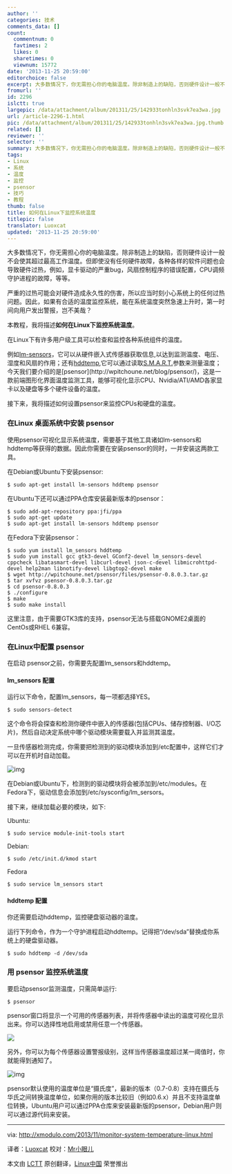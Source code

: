 ```yaml
---
author: ''
categories: 技术
comments_data: []
count:
  commentnum: 0
  favtimes: 2
  likes: 0
  sharetimes: 0
  viewnum: 15772
date: '2013-11-25 20:59:00'
editorchoice: false
excerpt: 大多数情况下，你无需担心你的电脑温度。除非制造上的缺陷，否则硬件设计一般不会使其超过最高工作温度。但即使没有任何硬件故障，各种各样的软件问题也会导致硬件过热，例如，显卡驱动的严重bug，风扇控制程序的错  ...
fromurl: ''
id: 2296
islctt: true
largepic: /data/attachment/album/201311/25/142933tonhln3svk7ea3wa.jpg
url: /article-2296-1.html
pic: /data/attachment/album/201311/25/142933tonhln3svk7ea3wa.jpg.thumb.jpg
related: []
reviewer: ''
selector: ''
summary: 大多数情况下，你无需担心你的电脑温度。除非制造上的缺陷，否则硬件设计一般不会使其超过最高工作温度。但即使没有任何硬件故障，各种各样的软件问题也会导致硬件过热，例如，显卡驱动的严重bug，风扇控制程序的错  ...
tags:
- Linux
- 系统
- 温度
- 监控
- psensor
- 技巧
- 教程
thumb: false
title: 如何在Linux下监控系统温度
titlepic: false
translator: Luoxcat
updated: '2013-11-25 20:59:00'
---
```


大多数情况下，你无需担心你的电脑温度。除非制造上的缺陷，否则硬件设计一般不会使其超过最高工作温度。但即使没有任何硬件故障，各种各样的软件问题也会导致硬件过热，例如，显卡驱动的严重bug，风扇控制程序的错误配置，CPU调频守护进程的故障，等等。


严重的过热可能会对硬件造成永久性的伤害，所以应当时刻小心系统上的任何过热问题。因此，如果有合适的温度监控系统，能在系统温度突然急速上升时，第一时间向用户发出警报，岂不美哉？


本教程，我将描述**如何在Linux下监控系统温度**。


在Linux下有许多用户级工具可以检查和监控各种系统组件的温度。


例如[lm-sensors](http://lm-sensors.org/)，它可以从硬件嵌入式传感器获取信息,以达到监测温度、电压、湿度和风扇的作用；还有[hddtemp](http://www.guzu.net/linux/hddtemp.php),它可以通过读取[S.M.A.R.T.](http://en.wikipedia.org/wiki/S.M.A.R.T.)参数来测量温度；今天我们要介绍的是[psensor](http://wpitchoune.net/blog/psensor/)，这是一款前端图形化界面温度监测工具，能够可视化显示CPU、Nvidia/ATI/AMD各家显卡以及硬盘等多个硬件设备的温度。


接下来，我将描述如何设置psensor来监控CPUs和硬盘的温度。


### 在Linux 桌面系统中安装 psensor


使用psensor可视化显示系统温度，需要基于其他工具诸如lm-sensors和hddtemp等获得的数据。因此你需要在安装psensor的同时，一并安装这两款工具。


在Debian或Ubuntu下安装psensor:



```
$ sudo apt-get install lm-sensors hddtemp psensor

```

在Ubuntu下还可以通过PPA仓库安装最新版本的psensor：



```
$ sudo add-apt-repository ppa:jfi/ppa
$ sudo apt-get update
$ sudo apt-get install lm-sensors hddtemp psensor

```

在Fedora下安装psensor：



```
$ sudo yum install lm_sensors hddtemp
$ sudo yum install gcc gtk3-devel GConf2-devel lm_sensors-devel cppcheck libatasmart-devel libcurl-devel json-c-devel libmicrohttpd-devel help2man libnotify-devel libgtop2-devel make
$ wget http://wpitchoune.net/psensor/files/psensor-0.8.0.3.tar.gz
$ tar xvfvz psensor-0.8.0.3.tar.gz
$ cd psensor-0.8.0.3
$ ./configure
$ make
$ sudo make install 

```

这里注意，由于需要GTK3库的支持，psensor无法与搭载GNOME2桌面的CentOs或RHEL 6兼容。


### 在Linux中配置 psensor


在启动 psensor之前，你需要先配置lm\_sensors和hddtemp。


#### lm\_sensors 配置


运行以下命令，配置lm\_sensors，每一项都选择YES。



```
$ sudo sensors-detect 

```

这个命令将会探查和检测你硬件中嵌入的传感器(包括CPUs、储存控制器、I/O芯片)，然后自动决定系统中哪个驱动模块需要载入并监测其温度。


一旦传感器检测完成，你需要把检测到的驱动模块添加到/etc配置中，这样它们才可以在开机时自动加载。


![img](/data/attachment/album/201311/25/142933tonhln3svk7ea3wa.jpg)


在Debian或Ubuntu下，检测到的驱动模块将会被添加到/etc/modules。在Fedora下，驱动信息会添加到/etc/sysconfig/lm\_sersors。


接下来，继续加载必要的模块，如下:


Ubuntu:



```
$ sudo service module-init-tools start 

```

Debian:



```
$ sudo /etc/init.d/kmod start

```

Fedora



```
$ sudo service lm_sensors start 

```

#### hddtemp 配置


你还需要启动hddtemp，监控硬盘驱动器的温度。


运行下列命令，作为一个守护进程启动hddtemp。记得把“/dev/sda”替换成你系统上的硬盘驱动器。



```
$ sudo hddtemp -d /dev/sda 

```

### 用 psensor 监控系统温度


要启动psensor监测温度，只需简单运行:



```
$ psensor 

```

psensor窗口将显示一个可用的传感器列表，并将传感器中读出的温度可视化显示出来。你可以选择性地启用或禁用任意一个传感器。


[![](/data/attachment/album/201311/25/1429356umsce8lksmf6g9l.jpg)](http://www.flickr.com/photos/xmodulo/10719475225/)


另外，你可以为每个传感器设置警报级别，这样当传感器温度超过某一阈值时，你就能得到通知了。


![img](/data/attachment/album/201311/25/142937dz5x6j346g33qt6w.jpg)


psensor默认使用的温度单位是“摄氏度”，最新的版本（0.7-0.8）支持在摄氏与华氏之间转换温度单位，如果你用的版本比较旧（例如0.6.x）并且不支持温度单位转换，Ubuntu用户可以通过PPA仓库来安装最新版的psensor，Debian用户则可以通过源代码来安装。




---


via: <http://xmodulo.com/2013/11/monitor-system-temperature-linux.html>


译者：[Luoxcat](https://github.com/Luoxcat) 校对：[Mr小眼儿](http://blog.csdn.net/tinyeyeser)


本文由 [LCTT](https://github.com/LCTT/TranslateProject) 原创翻译，[Linux中国](http://linux.cn/) 荣誉推出